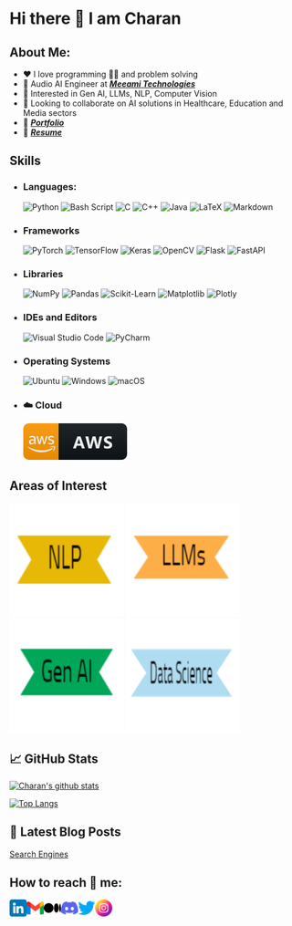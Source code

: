 # Hi there 👋 I am Charan

##  About Me:
- ❤️ I love programming 🧑‍💻 and problem solving 
- 🔭 Audio AI Engineer at [**_Meeami Technologies_**](https://www.meeamitech.com/) 
- 🌱 Interested in Gen AI, LLMs, NLP, Computer Vision
- 👯 Looking to collaborate on AI solutions in Healthcare, Education and Media sectors 
- 💼 <a href="https://charan-455.github.io/">_**Portfolio**_</a>
- 📜 [**_Resume_**](https://drive.google.com/file/d/1nJpuKM-EdCPq-7A7vqN4snAPDUbgcSEb/view?usp=sharing)

<!---  
## 💬 Ask me
  - **Python, Bash** 
  - **PyTorch, Tensorflow, ONNX, TFLite**
  - **Optimization and Quantization**
  - **AI Porting**
-->
## Skills

- ### Languages:
    ![Python](https://img.shields.io/badge/python-3670A0?style=for-the-badge&logo=python&logoColor=ffdd54)
    ![Bash Script](https://img.shields.io/badge/bash_script-%23121011.svg?style=for-the-badge&logo=gnu-bash&logoColor=white)
    ![C](https://img.shields.io/badge/c-%2300599C.svg?style=for-the-badge&logo=c&logoColor=white)
    ![C++](https://img.shields.io/badge/c++-%2300599C.svg?style=for-the-badge&logo=c%2B%2B&logoColor=white)
    ![Java](https://img.shields.io/badge/java-%23ED8B00.svg?style=for-the-badge&logo=openjdk&logoColor=white)
    ![LaTeX](https://img.shields.io/badge/latex-%23008080.svg?style=for-the-badge&logo=latex&logoColor=white)
    ![Markdown](https://img.shields.io/badge/markdown-%23000000.svg?style=for-the-badge&logo=markdown&logoColor=white)

- ### Frameworks
    ![PyTorch](https://img.shields.io/badge/PyTorch-%23EE4C2C.svg?style=for-the-badge&logo=PyTorch&logoColor=white)
    ![TensorFlow](https://img.shields.io/badge/TensorFlow-%23FF6F00.svg?style=for-the-badge&logo=TensorFlow&logoColor=white) 
    ![Keras](https://img.shields.io/badge/Keras-%23D00000.svg?style=for-the-badge&logo=Keras&logoColor=white)
    ![OpenCV](https://img.shields.io/badge/opencv-%23white.svg?style=for-the-badge&logo=opencv&logoColor=white)
    ![Flask](https://img.shields.io/badge/flask-%23000.svg?style=for-the-badge&logo=flask&logoColor=white)
    ![FastAPI](https://img.shields.io/badge/FastAPI-005571?style=for-the-badge&logo=fastapi)

- ### Libraries
    ![NumPy](https://img.shields.io/badge/numpy-%23013243.svg?style=for-the-badge&logo=numpy&logoColor=white) 
    ![Pandas](https://img.shields.io/badge/pandas-%23150458.svg?style=for-the-badge&logo=pandas&logoColor=white)
    ![Scikit-Learn](https://img.shields.io/badge/scikit--learn-%23F7931E.svg?style=for-the-badge&logo=scikit-learn&logoColor=white) 
    ![Matplotlib](https://img.shields.io/badge/Matplotlib-%23ffffff.svg?style=for-the-badge&logo=Matplotlib&logoColor=black)
    ![Plotly](https://img.shields.io/badge/Plotly-%233F4F75.svg?style=for-the-badge&logo=plotly&logoColor=white) 

- ### IDEs and Editors
    ![Visual Studio Code](https://img.shields.io/badge/Visual%20Studio%20Code-0078d7.svg?style=for-the-badge&logo=visual-studio-code&logoColor=white)
    ![PyCharm](https://img.shields.io/badge/pycharm-143?style=for-the-badge&logo=pycharm&logoColor=black&color=black&labelColor=green)

- ### Operating Systems
    ![Ubuntu](https://img.shields.io/badge/Ubuntu-E95420?style=for-the-badge&logo=ubuntu&logoColor=white)
    ![Windows](https://img.shields.io/badge/Windows-0078D6?style=for-the-badge&logo=windows&logoColor=white)
    ![macOS](https://img.shields.io/badge/mac%20os-000000?style=for-the-badge&logo=macos&logoColor=F0F0F0)

- ### ☁️ Cloud 
    ![AWS](https://github.com/charan-455/charan-455/blob/main/Images/aws.svg)

## Areas of Interest
  <img src="https://github.com/charan-455/charan-455/blob/main/Images/nlp.png" width="200" height="200" />
  <img src="https://github.com/charan-455/charan-455/blob/main/Images/llm.png" width="200" height="200" />
  <img src="https://github.com/charan-455/charan-455/blob/main/Images/gen_ai.png" width="200" height="200" />
  <img src="https://github.com/charan-455/charan-455/blob/main/Images/ds.png" width="200" height="200" />

<!---  
   ![NLP](https://github.com/charan-455/charan-455/blob/main/Images/nlp.png)
   ![LLMs](https://github.com/charan-455/charan-455/blob/main/Images/llm.png)
   ![Gen AI](https://github.com/charan-455/charan-455/blob/main/Images/gen_ai.png)
   ![Data Science](https://github.com/charan-455/charan-455/blob/main/Images/ds.png)
-->

## 📈 GitHub Stats
[![Charan's github stats](https://github-readme-stats.vercel.app/api?username=charan-455&count_private=true&show_icons=true&theme=dracula&hide_rank=false)](https://github.com/charan-455)

[![Top Langs](https://github-readme-stats.vercel.app/api/top-langs/?username=charan-455&layout=compact&theme=dracula)](https://github.com/charan-455)

## 📝 Latest Blog Posts
[Search Engines](https://medium.com/@bcharankumarreddy.ckr/hacking-the-system-design-how-search-engines-understand-and-deliver-results-cdd36735386d)

## How to reach 🤝 me:

<a href="https://www.linkedin.com/in/bcharankumarreddy"><img align="left" src="https://github.com/charan-455/charan-455/blob/main/Images/linkedin.png" alt="Charan | LinkedIn" width="30px"/></a>
<a href="mailto:bcharankumarrddy.ckr@gmail.com"><img align="left" src="https://github.com/charan-455/charan-455/blob/main/Images/mail.png" alt="Charan | Gmail" width="30px"/></a>
<a href="https://medium.com/@charan-455/"><img align="left" src="https://github.com/charan-455/charan-455/blob/main/Images/medium.png" alt="Charan | Medium" width="30px"/></a>
<a href="https://discordapp.com/users/charan455/"><img align="left" src="https://github.com/charan-455/charan-455/blob/main/Images/discord.png" alt="Charan | Discord" width="30px"/></a>
<a href="https://x.com/b_charan_ckr/"><img align="left" src="https://github.com/charan-455/charan-455/blob/main/Images/twitter.png" alt="Charan | Twitter" width="30px"/></a>
<a href="https://instagram.com/charan.ckr/"><img align="left" src="https://github.com/charan-455/charan-455/blob/main/Images/insta.png" alt="Charan | Instagram" width="30px"/></a>
